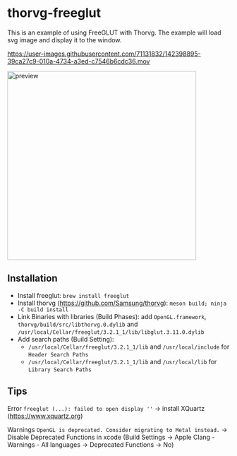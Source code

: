 # thorvg-freeglut
This is an example of using FreeGLUT with Thorvg. The example will load svg image and display it to the window.



https://user-images.githubusercontent.com/71131832/142398895-39ca27c9-010a-4734-a3ed-c7546b6cdc36.mov

<img width="428" alt="preview" src="https://user-images.githubusercontent.com/71131832/142219631-6e1aaad0-75be-4374-bcb2-905a6a10fe51.png">

## Installation
- Install freeglut: `brew install freeglut`
- Install thorvg (https://github.com/Samsung/thorvg): `meson build; ninja -C build install`
- Link Binaries with libraries (Build Phases): add `OpenGL.framework`, `thorvg/build/src/libthorvg.0.dylib` and `/usr/local/Cellar/freeglut/3.2.1_1/lib/libglut.3.11.0.dylib` 
- Add search paths (Build Setting):
  - `/usr/local/Cellar/freeglut/3.2.1_1/lib` and `/usr/local/include` for `Header Search Paths`
  - `/usr/local/Cellar/freeglut/3.2.1_1/lib` and `/usr/local/lib` for `Library Search Paths`

## Tips
Error `freeglut (...): failed to open display ''` -> install XQuartz (https://www.xquartz.org)

Warnings `OpenGL is deprecated. Consider migrating to Metal instead.` -> Disable Deprecated Functions in xcode (Build Settings -> Apple Clang - Warnings - All languages -> Deprecated Functions -> No)
